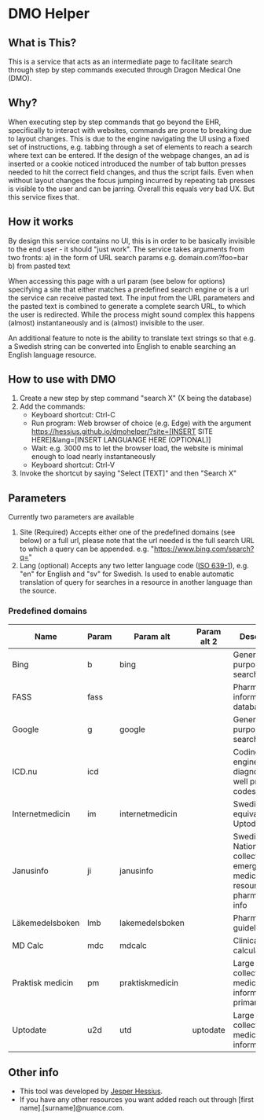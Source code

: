 # DMO Helper

## What is This?

This is a service that acts as an intermediate page to facilitate search through step by step commands executed through Dragon Medical One (DMO).

## Why?

When executing step by step commands that go beyond the EHR, specifically to interact with websites, commands are prone to breaking due to layout changes. This is due to the engine navigating the UI using a fixed set of instructions, e.g. tabbing through a set of elements to reach a search where text can be entered. If the design of the webpage changes, an ad is inserted or a cookie noticed introduced the number of tab button presses needed to hit the correct field changes, and thus the script fails. Even when without layout changes the focus jumping incurred by repeating tab presses is visible to the user and can be jarring. Overall this equals very bad UX. But this service fixes that.

## How it works

By design this service contains no UI, this is in order to be basically invisible to the end user - it should "just work".
The service takes arguments from two fronts:
a) in the form of URL search params e.g. domain.com?foo=bar
b) from pasted text

When accessing this page with a url param (see below for options) specifying a site that either matches a predefined search engine or is a url the service can receive pasted text. The input from the URL parameters and the pasted text is combined to generate a complete search URL, to which the user is redirected. While the process might sound complex this happens (almost) instantaneously and is (almost) invisible to the user.

An additional feature to note is the ability to translate text strings so that e.g. a Swedish string can be converted into English to enable searching an English language resource.

## How to use with DMO

1. Create a new step by step command "search X" (X being the database)
2. Add the commands:
   - Keyboard shortcut: Ctrl-C
   - Run program: Web browser of choice (e.g. Edge) with the argument https://hessius.github.io/dmohelper/?site=[INSERT SITE HERE]&lang=[INSERT LANGUANGE HERE (OPTIONAL)]
   - Wait: e.g. 3000 ms to let the browser load, the website is minimal enough to load nearly instantaneously
   - Keyboard shortcut: Ctrl-V
3. Invoke the shortcut by saying "Select [TEXT]" and then "Search X"

## Parameters

Currently two parameters are available

1. Site (Required)
   Accepts either one of the predefined domains (see below) or a full url, please note that the url needed is the full search URL to which a query can be appended. e.g. "https://www.bing.com/search?q="
2. Lang (optional)
   Accepts any two letter language code ([ISO 639-1](https://en.wikipedia.org/wiki/List_of_ISO_639-1_codes)), e.g. "en" for English and "sv" for Swedish. Is used to enable automatic translation of query for searches in a resource in another language than the source.

### Predefined domains

| Name             | Param | Param alt       | Param alt 2 | Description                                                                         | Language |
| ---------------- | ----- | --------------- | ----------- | ----------------------------------------------------------------------------------- | -------- |
| Bing             | b     | bing            |             | General purpose search engine                                                       | Any      |
| FASS             | fass  |                 |             | Pharmaceutical information database                                                 | Swedish  |
| Google           | g     | google          |             | General purpose search engine                                                       | Any      |
| ICD.nu           | icd   |                 |             | Coding search engine, covers diagnostic as well procedure codes                     | Swedish  |
| Internetmedicin  | im    | internetmedicin |             | Swedish equivalent of Uptodate                                                      | Swedish  |
| Janusinfo        | ji    | janusinfo       |             | Swedish National collection of emergency medicine resources and pharmaceutical info | Swedish  |
| Läkemedelsboken  | lmb   | lakemedelsboken |             | Pharmaceutical guidelines                                                           | Swedish  |
| MD Calc          | mdc   | mdcalc          |             | Clinical calculators                                                                | English  |
| Praktisk medicin | pm    | praktiskmedicin |             | Large collection of medical information for primary care                            | Swedish  |
| Uptodate         | u2d   | utd             | uptodate    | Large collection of medical information                                             | English  |

## Other info

- This tool was developed by [Jesper Hessius](https://github.com/hessius).
- If you have any other resources you want added reach out through [first name].[surname]@nuance.com.
